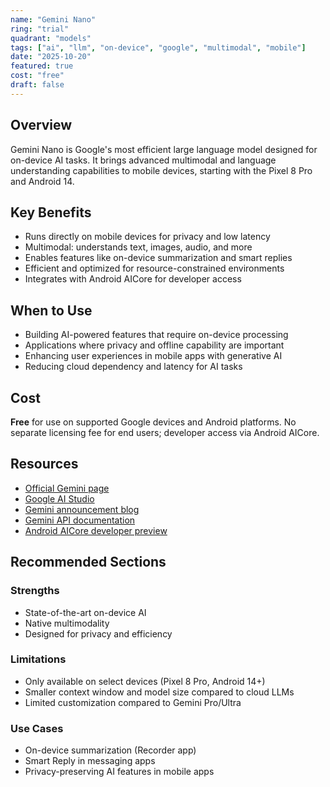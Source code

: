 ```yaml
---
name: "Gemini Nano"
ring: "trial"
quadrant: "models"
tags: ["ai", "llm", "on-device", "google", "multimodal", "mobile"]
date: "2025-10-20"
featured: true
cost: "free"
draft: false
---
```


## Overview
Gemini Nano is Google's most efficient large language model designed for on-device AI tasks. It brings advanced multimodal and language understanding capabilities to mobile devices, starting with the Pixel 8 Pro and Android 14.

## Key Benefits
- Runs directly on mobile devices for privacy and low latency
- Multimodal: understands text, images, audio, and more
- Enables features like on-device summarization and smart replies
- Efficient and optimized for resource-constrained environments
- Integrates with Android AICore for developer access

## When to Use
- Building AI-powered features that require on-device processing
- Applications where privacy and offline capability are important
- Enhancing user experiences in mobile apps with generative AI
- Reducing cloud dependency and latency for AI tasks

## Cost
**Free** for use on supported Google devices and Android platforms. No separate licensing fee for end users; developer access via Android AICore.

## Resources
- [Official Gemini page](https://deepmind.google/technologies/gemini/)
- [Google AI Studio](https://aistudio.google.com/)
- [Gemini announcement blog](https://blog.google/technology/ai/google-gemini-ai/)
- [Gemini API documentation](https://ai.google.dev/gemini-api/docs)
- [Android AICore developer preview](https://android-developers.googleblog.com/2023/12/a-new-foundation-for-ai-on-android.html)

## Recommended Sections
### Strengths
- State-of-the-art on-device AI
- Native multimodality
- Designed for privacy and efficiency

### Limitations
- Only available on select devices (Pixel 8 Pro, Android 14+)
- Smaller context window and model size compared to cloud LLMs
- Limited customization compared to Gemini Pro/Ultra

### Use Cases
- On-device summarization (Recorder app)
- Smart Reply in messaging apps
- Privacy-preserving AI features in mobile apps
